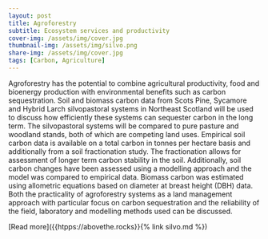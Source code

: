 ```yaml
---
layout: post
title: Agroforestry
subtitle: Ecosystem services and productivity
cover-img: /assets/img/cover.jpg
thumbnail-img: /assets/img/silvo.png
share-img: /assets/img/cover.jpg
tags: [Carbon, Agriculture]
---
```


Agroforestry has the potential to combine agricultural productivity, food and bioenergy production with environmental benefits such as carbon sequestration. Soil and biomass carbon data from Scots Pine, Sycamore and Hybrid Larch silvopastoral systems in Northeast Scotland will be used to discuss how efficiently these systems can sequester carbon in the long term. The silvopastoral systems will be compared to pure pasture and woodland stands, both of which are competing land uses. Empirical soil carbon data is available on a total carbon in tonnes per hectare basis and additionally from a soil fractionation study. The fractionation allows for assessment of longer term carbon stability in the soil. Additionally, soil carbon changes have been assessed using a modelling approach and the model was compared to empirical data. Biomass carbon was estimated using allometric equations based on diameter at breast height (DBH) data. Both the practicality of agroforestry systems as a land management approach with particular focus on carbon sequestration and the reliability of the field, laboratory and modelling methods used can be discussed.


[Read more]({{htpps://abovethe.rocks}}{% link silvo.md %})
